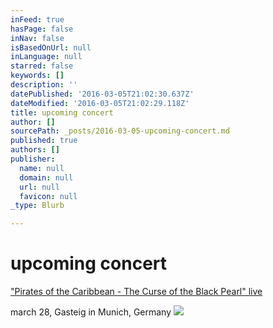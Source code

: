 ```yaml
---
inFeed: true
hasPage: false
inNav: false
isBasedOnUrl: null
inLanguage: null
starred: false
keywords: []
description: ''
datePublished: '2016-03-05T21:02:30.637Z'
dateModified: '2016-03-05T21:02:29.118Z'
title: upcoming concert
author: []
sourcePath: _posts/2016-03-05-upcoming-concert.md
published: true
authors: []
publisher:
  name: null
  domain: null
  url: null
  favicon: null
_type: Blurb

---
```

# upcoming concert

["Pirates of the Caribbean - The Curse of the Black Pearl" live][0]

march 28, Gasteig in Munich, Germany
![](https://the-grid-user-content.s3-us-west-2.amazonaws.com/93719cc0-3e0f-4572-a80d-55dc1e255d26.jpg)

[0]: http://www.muenchenevent.de/veranstaltungen/Fluch_der_Karibik-3446.html#__utma=239463644.1999826682.1457191093.1457191093.1457191093.1&__utmb=239463644.6.8.1457191105787&__utmc=239463644&__utmx=-&__utmz=239463644.1457191093.1.1.utmcsr=google|utmccn=(organic)|utmcmd=organic|utmctr=(not%20provided)&__utmv=-&__utmk=60284910